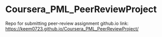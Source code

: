 # Coursera_PML_PeerReviewProject
Repo for submitting peer-review assignment
github.io link: https://keem0723.github.io/Coursera_PML_PeerReviewProject/
